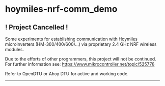 # hoymiles-nrf-comm_demo

! Project Cancelled !
------------------------

Some experiments for establishing communication with Hoymiles microinverters (HM-300/400/600/...) via proprietary 2.4 GHz NRF wireless modules.

Due to the efforts of other programmers, this project will not be continued.
For further information see: https://www.mikrocontroller.net/topic/525778

Refer to OpenDTU or Ahoy DTU for active and working code.

-----------------

